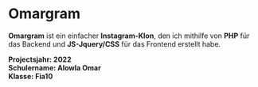 # Omargram
**Omargram** ist ein einfacher **Instagram-Klon**, den ich mithilfe von **PHP** für das Backend und **JS-Jquery/CSS** für das Frontend erstellt habe.

**Projectsjahr: 2022**
<br>
**Schulername: Alowla Omar**
<br>
**Klasse: Fia10**
